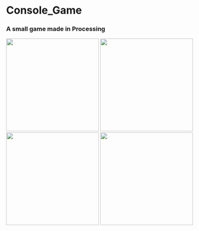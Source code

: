 # Console_Game
### A small game made in Processing
<img src="https://github.com/jimmyadg/Console_Game/blob/master/console_game/screenshots/1.png" width="250">
<img src="https://github.com/jimmyadg/Console_Game/blob/master/console_game/screenshots/2.png" width="250">
<img src="https://github.com/jimmyadg/Console_Game/blob/master/console_game/screenshots/3.png" width="250">
<img src="https://github.com/jimmyadg/Console_Game/blob/master/console_game/screenshots/4.png" width="250">




